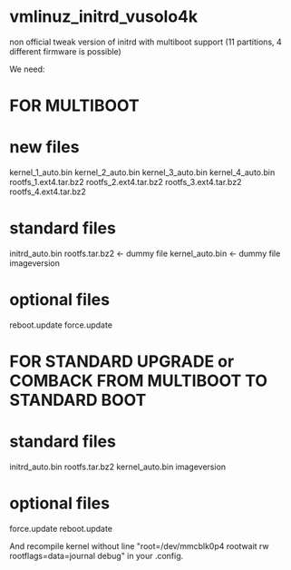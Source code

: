 # vmlinuz_initrd_vusolo4k
non official tweak version of initrd with multiboot support (11 partitions, 4 different firmware is possible)

We need:

#
# FOR MULTIBOOT
#

# new files
kernel_1_auto.bin
kernel_2_auto.bin
kernel_3_auto.bin
kernel_4_auto.bin
rootfs_1.ext4.tar.bz2
rootfs_2.ext4.tar.bz2
rootfs_3.ext4.tar.bz2
rootfs_4.ext4.tar.bz2
# standard files
initrd_auto.bin
rootfs.tar.bz2 <- dummy file
kernel_auto.bin <- dummy file
imageversion
# optional files
reboot.update
force.update

#
# FOR STANDARD UPGRADE or COMBACK FROM MULTIBOOT TO STANDARD BOOT
#

# standard files
initrd_auto.bin
rootfs.tar.bz2
kernel_auto.bin
imageversion
# optional files
force.update
reboot.update

And recompile kernel without line "root=/dev/mmcblk0p4 rootwait rw rootflags=data=journal debug" in your .config.

